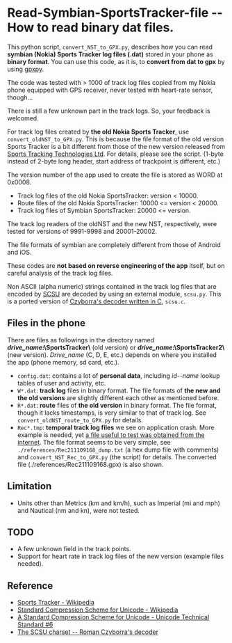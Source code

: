 # Read-Symbian-SportsTracker-file -- How to read binary dat files.
 This python script, `convert_NST_to_GPX.py`, describes how you can read **symbian (Nokia) Sports Tracker log files (.dat)** stored 
in your phone as **binary format**.  You can use this code, as it is, to **convert from dat to gpx** by using 
[gpxpy](https://github.com/tkrajina/gpxpy).

 The code was tested with > 1000 of track log files copied from my Nokia phone equipped 
with GPS receiver, never tested with heart-rate sensor, though...

 There is still a few unknown part in the track logs.  So, your feedback is welcomed.

 For track log files created by **the old Nokia Sports Tracker**, use `convert_oldNST_to_GPX.py`. 
This is because the file format of the old version Sports Tracker is a bit different from those 
of the new version released from [Sports Tracking Technologies Ltd](http://www.sports-tracker.com/).  For details, please see 
the script.  (1-byte instead of 2-byte long header, start address of trackpoint is different, 
etc.)

The version number of the app used to create the file is stored as WORD at 0x0008.
- Track log files of the old Nokia SportsTracker:          version < 10000.
- Route files of the old Nokia SportsTracker:     10000 <= version < 20000.
- Track log files of Symbian SportsTracker:       20000 <= version.

The track log readers of the oldNST and the new NST, respectively, were tested for versions of 9991-9998 and 20001-20002.

 The file formats of symbian are completely different from those of Android and iOS.

 These codes are **not based on reverse engineering of the app** itself, but on careful analysis of the track log files.
 
 Non ASCII (alpha numeric) strings contained in the track log files that are encoded by [SCSU](https://www.unicode.org/reports/tr6/tr6-4.html) 
 are decoded by using an external module, `scsu.py`.  This is a ported version of [Czyborra's decoder written in C](http://czyborra.com/scsu/), 
 `scsu.c`.

## Files in the phone
There are files as followings in the directory named **_drive_name_:\SportsTracker\\** (old version) or **_drive_name_:\SportsTracker2\\** 
(new version).  _Drive_name_ (C, D, E, etc.) depends on where you installed the app (phone memory, sd card, etc.).

- `config.dat`: contains a lot of **personal data**, including _id--name_ lookup tables of user and activity, etc. 
- `W*.dat`: **track log** files in binary format.  The file formats of **the new and the old versions** are slightly different each other as
mentioned before. 
- `R*.dat`: **route** files of **the old version** in binary format.  The file format, though it lacks timestamps, is very similar to that of 
track log.  See `convert_oldNST_route_to_GPX.py` for details.
- `Rec*.tmp`: **temporal track log files** we see on application crash.  More example is needed, yet [a file useful to test was obtained from 
the internet](https://forum.allnokia.ru/viewtopic.php?t=65299&start=210).  The file format seems to be very simple, see 
`./references/Rec211109168_dump.txt` (a hex dump file with comments) and `convert_NST_Rec_to_GPX.py` (the script) for details.  The converted 
file (./references/Rec211109168.gpx) is also shown.

## Limitation
- Units other than Metrics (km and km/h), such as Imperial (mi and mph) and Nautical (nm and kn), were not tested.

## TODO
- A few unknown field in the track points.
- Support for heart rate in track log files of the new version (example files needed). 

## Reference
- [Sports Tracker - Wikipedia](https://en.wikipedia.org/wiki/Sports_Tracker)
- [Standard Compression Scheme for Unicode - Wikipedia](https://en.wikipedia.org/wiki/Standard_Compression_Scheme_for_Unicode)
- [A Standard Compression Scheme for Unicode - Unicode Technical Standard #6](https://www.unicode.org/reports/tr6/tr6-4.html)
- [The SCSU charset -- Roman Czyborra's decoder](http://czyborra.com/scsu/)
